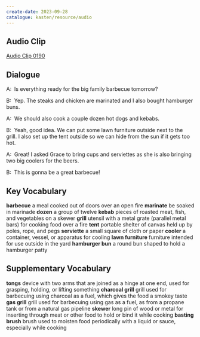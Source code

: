 ```yaml
---
create-date: 2023-09-28
catalogue: kasten/resource/audio
---
```


## Audio Clip
[Audio Clip 0190](https://archive.org/download/englishpod_all/englishpod_0190dg.mp3)

## Dialogue
A:  Is everything ready for the big family barbecue tomorrow?

B:  Yep. The steaks and chicken are marinated and I also bought hamburger buns. 

A:  We should also cook a couple dozen hot dogs and kebabs.

B:  Yeah, good idea. We can put some lawn furniture outside next to the grill. I also set up the tent outside so we can hide from the sun if it gets too hot.

A:  Great! I asked Grace to bring cups and serviettes as she is also bringing two big coolers for the beers.

B:  This is gonna be a great barbecue!

## Key Vocabulary
**barbecue**            a meal cooked out of doors over an open fire
**marinate**            be soaked in marinade
**dozen**               a group of twelve
**kebab**               pieces of roasted meat, fish, and vegetables on a skewer
**grill**               utensil with a metal grate (parallel metal bars) for cooking food over a fire
**tent**                portable shelter of canvas held up by poles, rope, and pegs
**serviette**           a small square of cloth or paper
**cooler**              a container, vessel, or apparatus for cooling
**lawn furniture**      furniture intended for use outside in the yard
**hamburger bun**       a round bun shaped to hold a hamburger patty

## Supplementary Vocabulary
**tongs**               device with two arms that are joined as a hinge at one end, used for grasping, holding, or lifting something
**charcoal grill**      grill used for barbecuing using charcoal as a fuel, which gives the food a smokey taste
**gas grill**           grill used for barbecuing using gas as a fuel, as from a propane tank or from a natural gas pipeline
**skewer**              long pin of wood or metal for inserting through meat or other food to hold or bind it while cooking
**basting brush**       brush used to moisten food periodically with a liquid or sauce, especially while cooking
